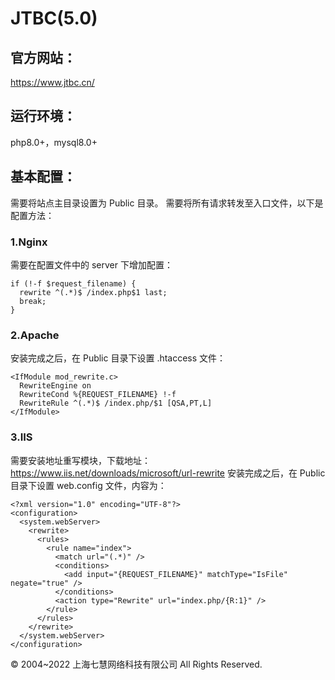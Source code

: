 # JTBC(5.0)

## 官方网站：
https://www.jtbc.cn/

## 运行环境：
php8.0+，mysql8.0+

## 基本配置：
需要将站点主目录设置为 Public 目录。
需要将所有请求转发至入口文件，以下是配置方法：

### 1.Nginx
需要在配置文件中的 server 下增加配置：
```
if (!-f $request_filename) {
  rewrite ^(.*)$ /index.php$1 last;
  break;
}
```

### 2.Apache
安装完成之后，在 Public 目录下设置 .htaccess 文件：
```
<IfModule mod_rewrite.c>
  RewriteEngine on
  RewriteCond %{REQUEST_FILENAME} !-f
  RewriteRule ^(.*)$ /index.php/$1 [QSA,PT,L]
</IfModule>
```

### 3.IIS
需要安装地址重写模块，下载地址：https://www.iis.net/downloads/microsoft/url-rewrite
安装完成之后，在 Public 目录下设置 web.config 文件，内容为：
```
<?xml version="1.0" encoding="UTF-8"?>
<configuration>
  <system.webServer>
    <rewrite>
      <rules>
        <rule name="index">
          <match url="(.*)" />
          <conditions>
            <add input="{REQUEST_FILENAME}" matchType="IsFile" negate="true" />
          </conditions>
          <action type="Rewrite" url="index.php/{R:1}" />
        </rule>
      </rules>
    </rewrite>
  </system.webServer>
</configuration>
```

© 2004~2022 上海七慧网络科技有限公司 All Rights Reserved.
